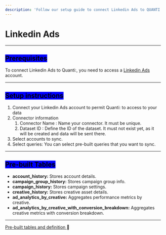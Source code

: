 ```yaml
---
description: 'Follow our setup guide to connect Linkedin Ads to QUANTI:'
---
```


# Linkedin Ads

***

## <mark style="background-color:blue;">Prerequisites</mark>

To connect Linkedin Ads to Quanti:, you need to access a [Linkedin Ads](https://www.linkedin.com/campaignmanager/accounts) account.

***

## <mark style="background-color:blue;">Setup instructions</mark>

1. Connect your Linkedin Ads account to permit Quanti: to access to your data
2. Connector information
   1. Connector Name : Name your connector. It must be unique.
   2. Dataset ID : Define the ID of the dataset. It must not exist yet, as it will be created and data will be sent there.
3. Select accounts to sync.
4. Select queries: You can select pre-built queries that you want to sync.

***

## <mark style="background-color:blue;">Pre-built Tables</mark>

* **account\_history:** Stores account details.
* **campaign\_group\_history:** Stores campaign group info.
* **campaign\_history:** Stores campaign settings.
* **creative\_history:** Stores creative asset details.
* **ad\_analytics\_by\_creative:** Aggregates performance metrics by creative.
* **ad\_analytics\_by\_creative\_with\_conversion\_breakdown:** Aggregates creative metrics with conversion breakdown.

***

[Pre-built tables and definition ](https://dbdiagram.io/e/682b4daf1227bdcb4eff888a/682b4fa51227bdcb4effdd6c):link:[ ](https://dbdiagram.io/e/65c0ca08ac844320ae7740d3/67a5e256263d6cf9a06049b8)
